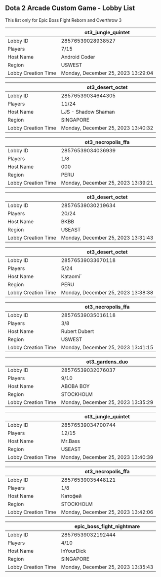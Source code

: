 ## Dota 2 Arcade Custom Game - Lobby List

This list only for Epic Boss Fight Reborn and Overthrow 3

|  | ot3_jungle_quintet |
| ------ | ------ |
| Lobby ID | 28576539028938527 |
| Players | 7/15 |
| Host Name | Android Coder |
| Region | USWEST |
| Lobby Creation Time | Monday, December 25, 2023 13:29:04 |


|  | ot3_desert_octet |
| ------ | ------ |
| Lobby ID | 28576539034644305 |
| Players | 11/24 |
| Host Name | LJS - Shadow Shaman |
| Region | SINGAPORE |
| Lobby Creation Time | Monday, December 25, 2023 13:40:32 |


|  | ot3_necropolis_ffa |
| ------ | ------ |
| Lobby ID | 28576539034036939 |
| Players | 1/8 |
| Host Name | 000 |
| Region | PERU |
| Lobby Creation Time | Monday, December 25, 2023 13:39:21 |


|  | ot3_desert_octet |
| ------ | ------ |
| Lobby ID | 28576539030219634 |
| Players | 20/24 |
| Host Name | BKBB |
| Region | USEAST |
| Lobby Creation Time | Monday, December 25, 2023 13:31:43 |


|  | ot3_desert_octet |
| ------ | ------ |
| Lobby ID | 28576539033670118 |
| Players | 5/24 |
| Host Name | Kataomi´ |
| Region | PERU |
| Lobby Creation Time | Monday, December 25, 2023 13:38:38 |


|  | ot3_necropolis_ffa |
| ------ | ------ |
| Lobby ID | 28576539035016118 |
| Players | 3/8 |
| Host Name | Rubert Dubert |
| Region | USWEST |
| Lobby Creation Time | Monday, December 25, 2023 13:41:15 |


|  | ot3_gardens_duo |
| ------ | ------ |
| Lobby ID | 28576539032076037 |
| Players | 9/10 |
| Host Name | ABOBA BOY |
| Region | STOCKHOLM |
| Lobby Creation Time | Monday, December 25, 2023 13:35:29 |


|  | ot3_jungle_quintet |
| ------ | ------ |
| Lobby ID | 28576539034700744 |
| Players | 12/15 |
| Host Name | Mr.Bass |
| Region | USEAST |
| Lobby Creation Time | Monday, December 25, 2023 13:40:39 |


|  | ot3_necropolis_ffa |
| ------ | ------ |
| Lobby ID | 28576539035448121 |
| Players | 1/8 |
| Host Name | Катофей |
| Region | STOCKHOLM |
| Lobby Creation Time | Monday, December 25, 2023 13:42:06 |


|  | epic_boss_fight_nightmare |
| ------ | ------ |
| Lobby ID | 28576539032192444 |
| Players | 4/10 |
| Host Name | InYourDick |
| Region | SINGAPORE |
| Lobby Creation Time | Monday, December 25, 2023 13:35:43 |


